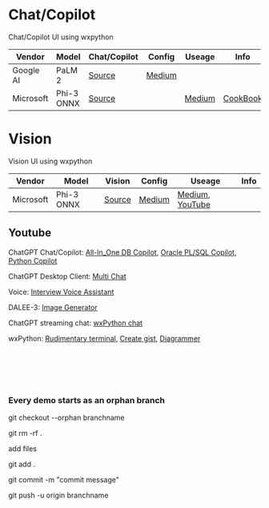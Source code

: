 # Chat/Copilot
Chat/Copilot UI using wxpython

| Vendor   | Model   | Chat/Copilot | Config | Useage|Info | 
|------------|------------|------------|------------|------------|------------|
| Google AI| PaLM 2| [Source](https://github.com/myaichat/wxchat/blob/google_palm_copilot/google_palm_copilot.py)| [Medium](https://medium.com/p/ec1b62354bfa)| []()|[]()|
| Microsoft| Phi-3 ONNX | [Source](https://github.com/myaichat/wxchat/blob/phy3_copilot/phi3_copilot.py)| []()| [Medium](https://github.com/microsoft/Phi-3CookBook?WT.mc_id=aiml-138114-kinfeylo)|[CookBook](https://github.com/microsoft/Phi-3CookBook?WT.mc_id=aiml-138114-kinfeylo)|


# Vision
Vision UI using wxpython

| Vendor   | Model   | Vision | Config | Useage|Info | 
|------------|------------|------------|------------|------------|------------|
| Microsoft| Phi-3 ONNX | [Source](https://github.com/myaichat/wxchat/blob/phy3_vision/phy3_vision.py)| [Medium](https://medium.com/p/affb8f129332)| [Medium](https://medium.com/p/2d5dd6c0de2d), [YouTube](https://www.youtube.com/watch?v=dQM7_tNfkjs&t=1s)|[]()|



## Youtube

ChatGPT Chat/Copilot: [All-In_One DB Copilot](https://www.youtube.com/watch?v=DdMXzxL0VBo&t=2s),  [Oracle PL/SQL Copilot](https://www.youtube.com/watch?v=v0Pnl-bAm9c),  [Python Copilot](https://www.youtube.com/watch?v=Yh1_YGSjTVQ&t=14s)

ChatGPT Desktop Client: [Multi Chat](https://www.youtube.com/watch?v=iTnSehOSrg8&t=209s)

Voice: [Interview Voice Assistant](https://www.youtube.com/watch?v=tgAFRJ-jb3s&t=4s)


DALEE-3: [Image Generator](https://www.youtube.com/watch?v=QlUF6PXgLOo&t=36s)

ChatGPT streaming chat: [wxPython chat](https://www.youtube.com/watch?v=Jb886h3kZGE&t=643s)


wxPython: [Rudimentary terminal](https://www.youtube.com/watch?v=odpbWfRmvDU), [Create gist](https://www.youtube.com/watch?v=FFqcDB1Yytw),  [Diagrammer](https://www.youtube.com/watch?v=TdXTu1l2Rz0&t=18s)
















<br>
<br>
<br>
<br>

### Every demo starts as an orphan branch

git checkout --orphan branchname

git rm -rf .
 

add files

 

git add .

git commit -m "commit message"

git push -u origin branchname
